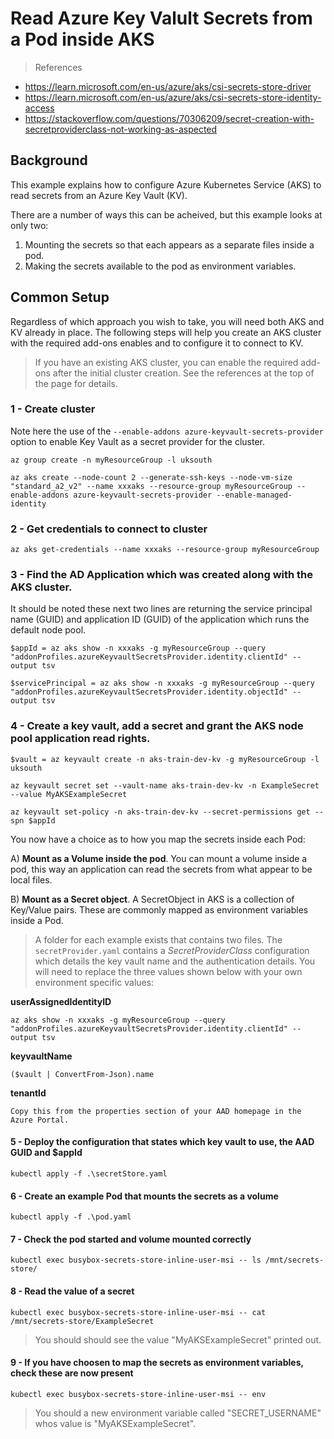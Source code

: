 # Read Azure Key Valult Secrets from a Pod inside AKS

> References
* https://learn.microsoft.com/en-us/azure/aks/csi-secrets-store-driver
* https://learn.microsoft.com/en-us/azure/aks/csi-secrets-store-identity-access
* https://stackoverflow.com/questions/70306209/secret-creation-with-secretproviderclass-not-working-as-aspected

## Background
This example explains how to configure Azure Kubernetes Service (AKS) to read secrets from an Azure Key Vault (KV).

There are a number of ways this can be acheived, but this example looks at only two:

1. Mounting the secrets so that each appears as a separate files inside a pod.
2. Making the secrets available to the pod as environment variables.

## Common Setup
Regardless of which approach you wish to take, you will need both AKS and KV already in place. The following steps will help you create an AKS cluster with the required add-ons enables and to configure it to connect to KV. 

> If you have an existing AKS cluster, you can enable the required add-ons after the initial cluster creation. See the references at the top of the page for details.

### 1 - Create cluster
Note here the use of the `--enable-addons azure-keyvault-secrets-provider` option to enable Key Vault as a secret provider for the cluster.
```
az group create -n myResourceGroup -l uksouth

az aks create --node-count 2 --generate-ssh-keys --node-vm-size "standard_a2_v2" --name xxxaks --resource-group myResourceGroup --enable-addons azure-keyvault-secrets-provider --enable-managed-identity
```

### 2 - Get credentials to connect to cluster
```
az aks get-credentials --name xxxaks --resource-group myResourceGroup
```

### 3 -  Find the AD Application which was created along with the AKS cluster.
It should be noted these next two lines are returning the service principal name (GUID) and application ID (GUID) of the application which runs the default node pool.
```
$appId = az aks show -n xxxaks -g myResourceGroup --query "addonProfiles.azureKeyvaultSecretsProvider.identity.clientId" --output tsv

$servicePrincipal = az aks show -n xxxaks -g myResourceGroup --query "addonProfiles.azureKeyvaultSecretsProvider.identity.objectId" --output tsv
```

### 4 - Create a key vault, add a secret and grant the AKS node pool application read rights.
```
$vault = az keyvault create -n aks-train-dev-kv -g myResourceGroup -l uksouth

az keyvault secret set --vault-name aks-train-dev-kv -n ExampleSecret --value MyAKSExampleSecret

az keyvault set-policy -n aks-train-dev-kv --secret-permissions get --spn $appId
```


You now have a choice as to how you map the secrets inside each Pod:

A) **Mount as a Volume inside the pod**. You can mount a volume inside a pod, this way an application can read the secrets from what appear to be local files.

B) **Mount as a Secret object**. A SecretObject in AKS is a collection of Key/Value pairs. These are commonly mapped as environment variables inside a Pod.

> A folder for each example exists that contains two files. The `secretProvider.yaml` contains a *SecretProviderClass* configuration which details the key vault name and the authentication details. You will need to replace the three values shown below with your own environment specific values:

**userAssignedIdentityID**
```
az aks show -n xxxaks -g myResourceGroup --query "addonProfiles.azureKeyvaultSecretsProvider.identity.clientId" --output tsv
```

**keyvaultName**
```
($vault | ConvertFrom-Json).name
```

**tenantId**
```
Copy this from the properties section of your AAD homepage in the Azure Portal.
```

#### 5 - Deploy the configuration that states which key vault to use, the AAD GUID and $appId
```
kubectl apply -f .\secretStore.yaml
```

#### 6 - Create an example Pod that mounts the secrets as a volume
```
kubectl apply -f .\pod.yaml
```

#### 7 - Check the pod started and volume mounted correctly
```
kubectl exec busybox-secrets-store-inline-user-msi -- ls /mnt/secrets-store/
```

#### 8 - Read the value of a secret
```
kubectl exec busybox-secrets-store-inline-user-msi -- cat /mnt/secrets-store/ExampleSecret
```
> You should should see the value "MyAKSExampleSecret" printed out.

#### 9 - If you have choosen to map the secrets as environment variables, check these are now present
```
kubectl exec busybox-secrets-store-inline-user-msi -- env
```
> You should a new environment variable called "SECRET_USERNAME" whos value is "MyAKSExampleSecret".